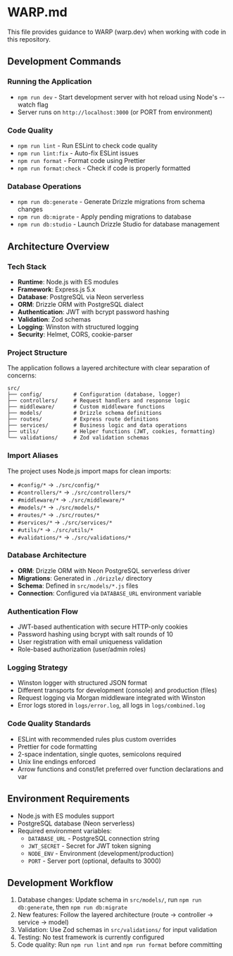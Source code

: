 # WARP.md

This file provides guidance to WARP (warp.dev) when working with code in this repository.

## Development Commands

### Running the Application

- `npm run dev` - Start development server with hot reload using Node's --watch flag
- Server runs on `http://localhost:3000` (or PORT from environment)

### Code Quality

- `npm run lint` - Run ESLint to check code quality
- `npm run lint:fix` - Auto-fix ESLint issues
- `npm run format` - Format code using Prettier
- `npm run format:check` - Check if code is properly formatted

### Database Operations

- `npm run db:generate` - Generate Drizzle migrations from schema changes
- `npm run db:migrate` - Apply pending migrations to database
- `npm run db:studio` - Launch Drizzle Studio for database management

## Architecture Overview

### Tech Stack

- **Runtime**: Node.js with ES modules
- **Framework**: Express.js 5.x
- **Database**: PostgreSQL via Neon serverless
- **ORM**: Drizzle ORM with PostgreSQL dialect
- **Authentication**: JWT with bcrypt password hashing
- **Validation**: Zod schemas
- **Logging**: Winston with structured logging
- **Security**: Helmet, CORS, cookie-parser

### Project Structure

The application follows a layered architecture with clear separation of concerns:

```
src/
├── config/          # Configuration (database, logger)
├── controllers/     # Request handlers and response logic
├── middleware/      # Custom middleware functions
├── models/          # Drizzle schema definitions
├── routes/          # Express route definitions
├── services/        # Business logic and data operations
├── utils/           # Helper functions (JWT, cookies, formatting)
└── validations/     # Zod validation schemas
```

### Import Aliases

The project uses Node.js import maps for clean imports:

- `#config/*` → `./src/config/*`
- `#controllers/*` → `./src/controllers/*`
- `#middleware/*` → `./src/middleware/*`
- `#models/*` → `./src/models/*`
- `#routes/*` → `./src/routes/*`
- `#services/*` → `./src/services/*`
- `#utils/*` → `./src/utils/*`
- `#validations/*` → `./src/validations/*`

### Database Architecture

- **ORM**: Drizzle ORM with Neon PostgreSQL serverless driver
- **Migrations**: Generated in `./drizzle/` directory
- **Schema**: Defined in `src/models/*.js` files
- **Connection**: Configured via `DATABASE_URL` environment variable

### Authentication Flow

- JWT-based authentication with secure HTTP-only cookies
- Password hashing using bcrypt with salt rounds of 10
- User registration with email uniqueness validation
- Role-based authorization (user/admin roles)

### Logging Strategy

- Winston logger with structured JSON format
- Different transports for development (console) and production (files)
- Request logging via Morgan middleware integrated with Winston
- Error logs stored in `logs/error.log`, all logs in `logs/combined.log`

### Code Quality Standards

- ESLint with recommended rules plus custom overrides
- Prettier for code formatting
- 2-space indentation, single quotes, semicolons required
- Unix line endings enforced
- Arrow functions and const/let preferred over function declarations and var

## Environment Requirements

- Node.js with ES modules support
- PostgreSQL database (Neon serverless)
- Required environment variables:
  - `DATABASE_URL` - PostgreSQL connection string
  - `JWT_SECRET` - Secret for JWT token signing
  - `NODE_ENV` - Environment (development/production)
  - `PORT` - Server port (optional, defaults to 3000)

## Development Workflow

1. Database changes: Update schema in `src/models/`, run `npm run db:generate`, then `npm run db:migrate`
2. New features: Follow the layered architecture (route → controller → service → model)
3. Validation: Use Zod schemas in `src/validations/` for input validation
4. Testing: No test framework is currently configured
5. Code quality: Run `npm run lint` and `npm run format` before committing
